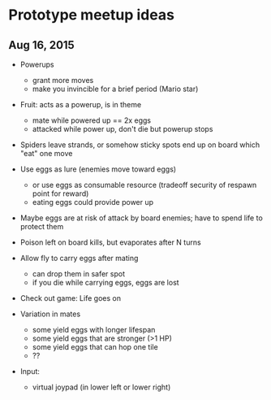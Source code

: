 # Prototype meetup ideas

## Aug 16, 2015

- Powerups
  - grant more moves
  - make you invincible for a brief period (Mario star)

- Fruit: acts as a powerup, is in theme
  - mate while powered up == 2x eggs
  - attacked while power up, don't die but powerup stops

- Spiders leave strands, or somehow sticky spots end up on board which "eat" one move

- Use eggs as lure (enemies move toward eggs)
  - or use eggs as consumable resource (tradeoff security of respawn point for reward)
  - eating eggs could provide power up

- Maybe eggs are at risk of attack by board enemies; have to spend life to protect them

- Poison left on board kills, but evaporates after N turns

- Allow fly to carry eggs after mating
  - can drop them in safer spot
  - if you die while carrying eggs, eggs are lost

- Check out game: Life goes on

- Variation in mates
  - some yield eggs with longer lifespan
  - some yield eggs that are stronger (>1 HP)
  - some yield eggs that can hop one tile
  - ??

- Input:
  - virtual joypad (in lower left or lower right)
